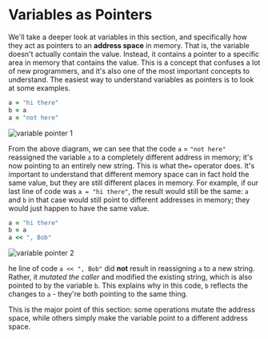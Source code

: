 # Variables as Pointers

We'll take a deeper look at variables in this section, and specifically how they act as pointers to an **address space** in memory. That is, the variable doesn't actually contain the value. Instead, it contains a pointer to a specific area in memory that contains the value. This is a concept that confuses a lot of new programmers, and it's also one of the most important concepts to understand. The easiest way to understand variables as pointers is to look at some examples.

```ruby
a = "hi there"
b = a
a = "not here"
```

![variable pointer 1](https://d2aw5xe2jldque.cloudfront.net/books/ruby/images/variables_pointers1.jpg)

From the above diagram, we can see that the code `a` = `"not here"` reassigned the variable `a` to a completely different address in memory; it's now pointing to an entirely new string. This is what the`=` operator does. It's important to understand that different memory space can in fact hold the same value, but they are still different places in memory. For example, if our last line of code was `a = "hi there"`, the result would still be the same: `a` and `b` in that case would still point to different addresses in memory; they would just happen to have the same value.

```ruby
a = "hi there"
b = a
a << ", Bob"
```

![variable pointer 2](https://d2aw5xe2jldque.cloudfront.net/books/ruby/images/variables_pointers2.jpg)

he line of code ``a << ", Bob"`` did **not** result in reassigning `a` to a new string. Rather, it *mutated the caller* and modified the existing string, which is also pointed to by the variable `b`. This explains why in this code, `b` reflects the changes to `a` - they're both pointing to the same thing.

This is the major point of this section: some operations mutate the address space, while others simply make the variable point to a different address space.


